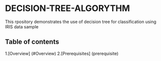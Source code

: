 # DECISION-TREE-ALGORYTHM
This rpository demonstrates the use of decision tree for classification using IRIS data sample
## Table of contents
1.[Overview] (#Overview)
2.[Prerequisites] (prerequisite)
